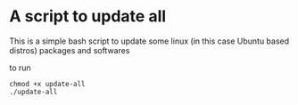 # A script to update all

This is a simple bash script to update some linux (in this case Ubuntu based distros) packages and softwares

to run 
```
chmod +x update-all
./update-all
```
